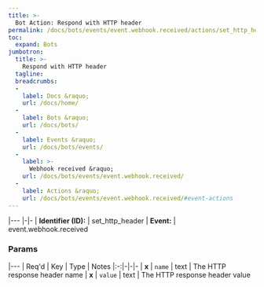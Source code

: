 ```yaml
---
title: >-
  Bot Action: Respond with HTTP header
permalink: /docs/bots/events/event.webhook.received/actions/set_http_header/
toc:
  expand: Bots
jumbotron:
  title: >-
    Respond with HTTP header
  tagline: 
  breadcrumbs:
  -
    label: Docs &raquo;
    url: /docs/home/
  -
    label: Bots &raquo;
    url: /docs/bots/
  -
    label: Events &raquo;
    url: /docs/bots/events/
  -
    label: >-
      Webhook received &raquo;
    url: /docs/bots/events/event.webhook.received/
  -
    label: Actions &raquo;
    url: /docs/bots/events/event.webhook.received/#event-actions
---
```


|---
|-|-
| **Identifier (ID):** | set_http_header
| **Event:** | event.webhook.received

### Params

|---
| Req'd | Key | Type | Notes
|:-:|-|-|-
| **x** | `name` | text | The HTTP response header name
| **x** | `value` | text | The HTTP response header value
